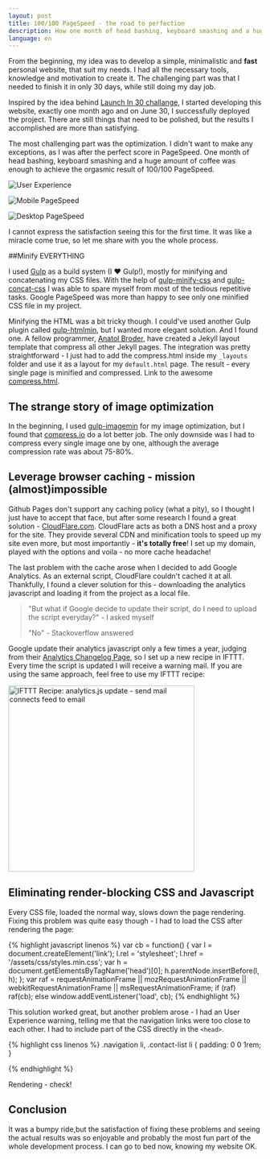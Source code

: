```yaml
---
layout: post
title: 100/100 PageSpeed - the road to perfection
description: How one month of head bashing, keyboard smashing and a huge amount of coffee was enough to achieve the orgasmic result of 100/100 PageSpeed.
language: en
---
```


From the beginning, my idea was to develop a simple, minimalistic and **fast** personal website, that suit my needs. I had all the necessary tools, knowledge and motivation to create it. The challenging part was that I needed to finish it in only 30 days, while still doing my day job.

Inspired by the idea behind [Launch In 30 challange](https://www.youtube.com/watch?v=hwSkyishkjI), I started developing this website, exactly one month ago and on June 30, I successfully deployed the project. There are still things that need to be polished, but the results I accomplished are more than satisfying.  

The most challenging part was the optimization. I didn't want to make any exceptions, as I was after the perfect score in PageSpeed. One month of head bashing, keyboard smashing and a huge amount of coffee was enough to achieve the orgasmic result of 100/100 PageSpeed.

![User Experience](http://i.imgur.com/Iz9Wd9h.png)

![Mobile PageSpeed](http://i.imgur.com/WlIydK8.png)

![Desktop PageSpeed](http://i.imgur.com/fLzKcaF.png)

I cannot express the satisfaction seeing this for the first time. It was like a miracle come true, so let me share with you the whole process.

##Minify EVERYTHING

I used [Gulp](http://gulpjs.com/) as a build system (I <span class="love">&#9829;</span> Gulp!), mostly for minifying and concatenating my CSS files. With the help of [gulp-minify-css](https://www.npmjs.com/package/gulp-minify-css) and [gulp-concat-css](https://www.npmjs.com/package/gulp-concat-css) I was able to spare myself from most of the tedious repetitive tasks. Google PageSpeed was more than happy to see only one minified CSS file in my project. 

Minifying the HTML was a bit tricky though. I could've used another Gulp plugin called [gulp-htmlmin](https://www.npmjs.com/package/gulp-htmlmin), but I wanted more elegant solution. And I found one. A fellow programmer, [Anatol Broder](http://anatol.penibelst.de/), have created a Jekyll layout template that compress all other Jekyll pages. The integration was pretty straightforward - I just had to add the compress.html inside my `_layouts` folder and use it as a layout for my `default.html` page. The result - every single page is minified and compressed. Link to the awesome [compress.html](http://jch.penibelst.de).


## The strange story of image optimization

In the beginning, I used [gulp-imagemin](https://www.npmjs.com/package/gulp-imagemin/) for my image optimization, but I found that [compress.io](http://compress.io) do a lot better job. The only downside was I had to compress every single image one by one, although the average compression rate was about 75-80%.

## Leverage browser caching - mission (almost)impossible 

Github Pages don't support any caching policy (what a pity), so I thought I just have to accept that face, but after some research I found a great solution - [CloudFlare.com](https://www.cloudflare.com). CloudFlare acts as both a DNS host and a proxy for the site. They provide several CDN and minification tools to speed up my site even more, but most importantly - **it's totally free**! I set up my domain, played with the options and voila - no more cache headache!

The last problem with the cache arose when I decided to add Google Analytics. As an external script, CloudFlare couldn't cached it at all. Thankfully, I found a clever solution for this - downloading the analytics javascript and loading it from the project as a local file.

> "But what if Google decide to update their script, do I need to upload the script everyday?" - I asked myself
>
> "No" - Stackoverflow answered
 
Google update their analytics javascript only a few times a year, judging from their [Analytics Changelog  Page](https://developers.google.com/analytics/devguides/collection/analyticsjs/changelog), so I set up a new recipe in IFTTT. Every time the script is updated I will receive a warning mail. If you are using the same approach, feel free to use my IFTTT recipe:

<a href="https://ifttt.com/view_embed_recipe/304686-analytics-js-update-send-mail" target = "_blank" class="embed_recipe embed_recipe-l_31" id= "embed_recipe-304686"><img src= 'https://ifttt.com/recipe_embed_img/304686' alt="IFTTT Recipe: analytics.js update - send mail connects feed to email" width="370px" style="max-width:100%"/></a><script async type="text/javascript" src= "//ifttt.com/assets/embed_recipe.js"></script>

## Eliminating render-blocking CSS and Javascript

Every CSS file, loaded the normal way, slows down the page rendering. Fixing this problem was quite easy though - I had to load the CSS after rendering the page:


{% highlight javascript linenos %}
      var cb = function() {
        var l = document.createElement('link'); l.rel = 'stylesheet';
        l.href = '/assets/css/styles.min.css';
        var h = document.getElementsByTagName('head')[0]; h.parentNode.insertBefore(l, h);
      };
      var raf = requestAnimationFrame || mozRequestAnimationFrame ||
          webkitRequestAnimationFrame || msRequestAnimationFrame;
      if (raf) raf(cb);
      else window.addEventListener('load', cb);
{% endhighlight %}
	
This solution worked great, but another problem arose - I had an User Experience warning, telling me that the navigation links were too close to each other. I had to include part of the CSS directly in the `<head>`.
 
 {% highlight css linenos %}
.navigation li,
.contact-list li {
    padding: 0 0 1rem;
}

 {% endhighlight %}

Rendering - check!

## Conclusion 

It was a bumpy ride,but the satisfaction of fixing these problems and seeing the actual results was so enjoyable and probably the most fun part of the whole development process. I can go to bed now, knowing my website OK.